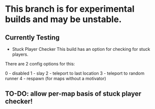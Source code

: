 # This branch is for experimental builds and may be unstable.

## Currently Testing

- Stuck Player Checker
This build has an option for checking for stuck players.

There are 2 config options for this:

0 - disabled
1 - slay
2 - teleport to last location
3 - teleport to random runner
4 - respawn (for maps without a motivator)

## TO-DO: allow per-map basis of stuck player checker!
